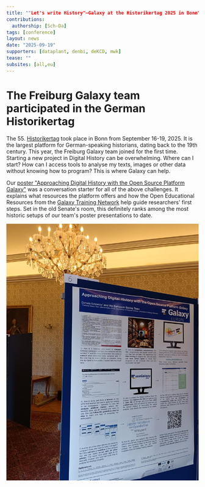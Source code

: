 ```yaml
---
title: ""Let's write History"–Galaxy at the Historikertag 2025 in Bonn"
contributions:
  authorship: [Sch-Da]
tags: [conference]
layout: news
date: "2025-09-19"
supporters: [dataplant, denbi, deKCD, mwk] 
tease: ""
subsites: [all,eu]
---
```

# The Freiburg Galaxy team participated in the German Historikertag

The 55. [Historikertag](https://www.historikertag.de/Bonn2025/en/) took place in Bonn from September 16-19, 2025.
It is the largest platform for German-speaking historians, dating back to the 19th century.
This year, the Freiburg Galaxy team joined for the first time.
Starting a new project in Digital History can be overwhelming. Where can I start? How can I access tools to analyse my texts, images or other data without knowing how to program? 
This is where Galaxy can help.

Our [poster "Approaching Digital History with the Open Source Platform Galaxy"](https://zenodo.org/records/17016028) was a conversation starter for all of the above challenges.
It explains what resources the platform offers and how the Open Educational Resources from the [Galaxy Training Network](https://training.galaxyproject.org/training-material/topics/digital-humanities/) help guide researchers' first steps.
Set in the old Senate's room, this definitely ranks among the most historic setups of our team's poster presentations to date.

![The Galaxy Freiburg Poster at the Historikertag 2025](./GalPoster.jpeg)

